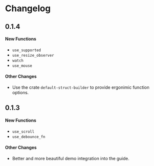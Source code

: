 # Changelog

## 0.1.4

#### New Functions
- `use_supported`
- `use_resize_observer`
- `watch`
- `use_mouse`

#### Other Changes
- Use the crate `default-struct-builder` to provide ergonimic function options.

## 0.1.3

#### New Functions
- `use_scroll`
- `use_debounce_fn`

#### Other Changes
- Better and more beautiful demo integration into the guide.